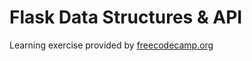 # Flask Data Structures & API

Learning exercise provided by [freecodecamp.org](https://www.youtube.com/watch?v=74NW-84BqbA)
